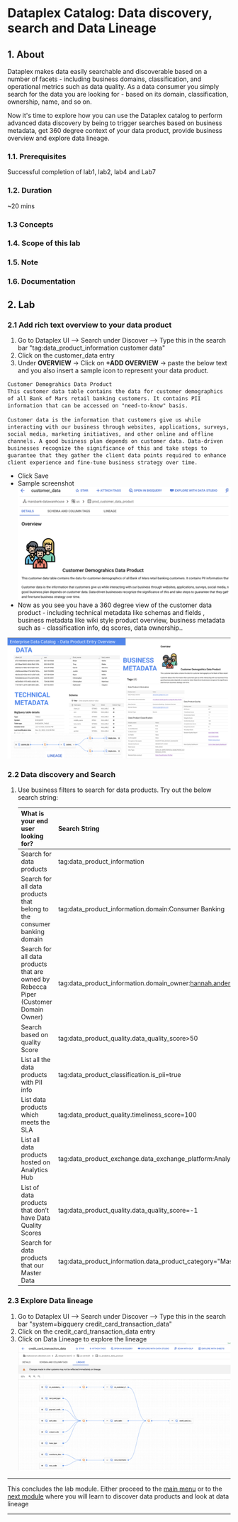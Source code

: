 # Dataplex Catalog: Data discovery, search and Data Lineage 

## 1. About

Dataplex makes data easily searchable and discoverable based on a number of facets - including business domains, classification, and operational metrics such as data quality. As a data consumer you simply search for the data you are looking for - based on its domain, classification, ownership, name, and so on. 

Now it's time to explore how you can use the Dataplex catalog to perform advanced data discovery by being to trigger searches based on business metadata, get 360 degree context of your data product, provide business overview and explore data lineage. 

### 1.1. Prerequisites 
Successful completion of lab1, lab2, lab4 and Lab7 

### 1.2. Duration
~20  mins

### 1.3 Concepts


### 1.4. Scope of this lab

### 1.5. Note


### 1.6. Documentation

## 2. Lab

### 2.1 Add rich text overview to your data product

1. Go to Dataplex UI --> Search under Discover --> Type this in the search bar "tag:data_product_information customer data"
2. Click on the customer_data entry 
3. Under **OVERVIEW** -> Click on **+ADD OVERVIEW** -> paste the below text and you also insert a sample icon to represent your data product. 
```
Customer Demograhics Data Product 
This customer data table contains the data for customer demographics of all Bank of Mars retail banking customers. It contains PII information that can be accessed on "need-to-know" basis. 

Customer data is the information that customers give us while interacting with our business through websites, applications, surveys, social media, marketing initiatives, and other online and offline channels. A good business plan depends on customer data. Data-driven businesses recognize the significance of this and take steps to guarantee that they gather the client data points required to enhance client experience and fine-tune business strategy over time.
```
- Click Save 
- Sample screenshot 
![overview](/lab8-data-discovery-lineage/resources/imgs/cust_data_overview.png)
- Now as you see you have a 360 degree view of the customer data product - including technical metadata like schemas and fields , business metadata like wiki style product overview, business metadata such as - classification info, dq scores, data ownership..

![dp-overview](/lab8-data-discovery-lineage/resources/imgs/dp-overview.png) 


### 2.2 Data discovery and Search 

1. Use business filters to search for data products. Try out the below search string: 

    | What is your end user looking for?  | Search String |
    | ----------------------- | ------------- |
    | Search for data products  | tag:data_product_information |
    | Search for all data products that belong to the consumer banking domain | tag:data_product_information.domain:Consumer Banking  |
    | Search for all data products that are owned by Rebecca Piper (Customer Domain Owner) | tag:data_product_information.domain_owner:hannah.anderson@boma.com |
    | Search based on quality Score | tag:data_product_quality.data_quality_score>50 |
    | List all the data products with PII info | tag:data_product_classification.is_pii=true |
    | List data products which meets the SLA | tag:data_product_quality.timeliness_score=100 |
    | List all data products hosted on Analytics Hub | tag:data_product_exchange.data_exchange_platform:Analytics Hub |
    | List of data products that don’t have Data Quality Scores | tag:data_product_quality.data_quality_score=-1 |
    | Search for data products that our Master Data | tag:data_product_information.data_product_category="Master Data" | 

### 2.3 Explore Data lineage

1. Go to Dataplex UI --> Search under Discover --> Type this in the search bar "system=bigquery credit_card_transaction_data"
2.  Click on the credit_card_transaction_data entry
3.  Click on Data Lineage to explore the lineage
![lineage](/lab8-data-discovery-lineage/resources/imgs/lineage.png)


<hr>

This concludes the lab module. Either proceed to the [main menu](../README.md) or to the [next module](../lab8-data-discovery-lineage/) where you will learn to discover data products and look at data lineage 

<hr>